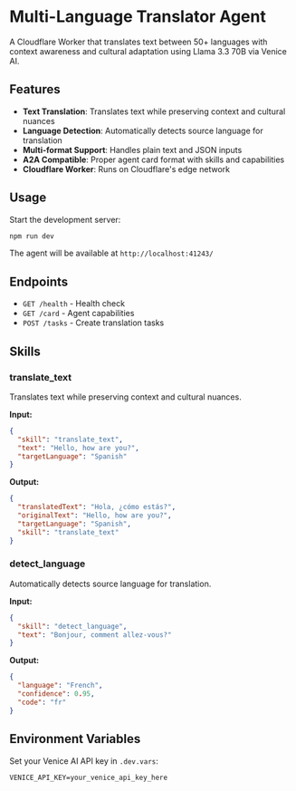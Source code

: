 # Multi-Language Translator Agent

A Cloudflare Worker that translates text between 50+ languages with context awareness and cultural adaptation using Llama 3.3 70B via Venice AI.

## Features
- **Text Translation**: Translates text while preserving context and cultural nuances
- **Language Detection**: Automatically detects source language for translation
- **Multi-format Support**: Handles plain text and JSON inputs
- **A2A Compatible**: Proper agent card format with skills and capabilities
- **Cloudflare Worker**: Runs on Cloudflare's edge network

## Usage

Start the development server:
```bash
npm run dev
```

The agent will be available at `http://localhost:41243/`

## Endpoints
- `GET /health` - Health check
- `GET /card` - Agent capabilities
- `POST /tasks` - Create translation tasks

## Skills

### translate_text
Translates text while preserving context and cultural nuances.

**Input:**
```json
{
  "skill": "translate_text",
  "text": "Hello, how are you?",
  "targetLanguage": "Spanish"
}
```

**Output:**
```json
{
  "translatedText": "Hola, ¿cómo estás?",
  "originalText": "Hello, how are you?",
  "targetLanguage": "Spanish",
  "skill": "translate_text"
}
```

### detect_language
Automatically detects source language for translation.

**Input:**
```json
{
  "skill": "detect_language",
  "text": "Bonjour, comment allez-vous?"
}
```

**Output:**
```json
{
  "language": "French",
  "confidence": 0.95,
  "code": "fr"
}
```

## Environment Variables
Set your Venice AI API key in `.dev.vars`:
```
VENICE_API_KEY=your_venice_api_key_here
```
